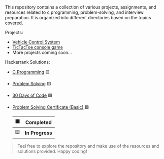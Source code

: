 This repository contains a collection of various projects, assignments, and resources related to c programming, problem-solving, and interview preparation. It is organized into different directories based on the topics covered.

Projects:

- [Vehicle Control System](https://github.com/7osssam/C/tree/master/Projects/Vehicle%20Control%20System)
- [TicTacToe console game](https://github.com/7osssam/C/tree/master/Projects/TicTacToe)
- More projects coming soon...

Hackerrank Solutions:

- [C Programming](https://github.com/7osssam/C/tree/master/Problem%20solving%20%26%20Exercises/HackerRank/C) 🟨
- [Problem Solving](https://github.com/7osssam/C/tree/master/Problem%20solving%20%26%20Exercises/HackerRank/Problem%20Solving%20(Algorithms)) 🟨
- [30 Days of Code](https://github.com/7osssam/C/tree/master/Problem%20solving%20%26%20Exercises/HackerRank/30%20Days%20Of%20Coding) 🟩
- [Problem Solving Certificate (Basic)](https://github.com/7osssam/C/tree/master/Problem%20solving%20%26%20Exercises/HackerRank/Certificates/Problem%20Solving%20(Basic)) 🟩

  | 🟩 | Completed             |
  | -- | --------------------- |
  | 🟨 | **In Progress** |

> Feel free to explore the repository and make use of the resources and solutions provided. Happy coding!
